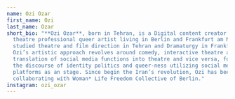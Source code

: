 ```yaml
---
name: Ozi Ozar
first_name: Ozi
last_name: Ozar
short_bio: "**Ozi Ozar**, born in Tehran, is a Digital content creator and
  theatre professional queer artist living in Berlin and Frankfurt am Main. Ozi
  studied theatre and film direction in Tehran and Dramaturgy in Frankfurt.
  Ozi’s artistic approach revolves around comedy, interactive theatre and the
  translation of social media functions into theatre and vice versa, focusing on
  the discourse of identity politics and queer-ness utilizing social media
  platforms as an stage. Since begin the Iran’s revolution, Ozi has been
  collaborating with Woman* Life Freedom Collective of Berlin."
instagram: ozi_ozar
---
```

